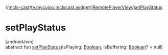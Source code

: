 //[mcls-cast](../../../index.md)/[tv.mycujoo.mclscast.widget](../index.md)/[IRemotePlayerView](index.md)/[setPlayStatus](set-play-status.md)

# setPlayStatus

[androidJvm]\
abstract fun [setPlayStatus](set-play-status.md)(isPlaying: [Boolean](https://kotlinlang.org/api/latest/jvm/stdlib/kotlin/-boolean/index.html), isBuffering: [Boolean](https://kotlinlang.org/api/latest/jvm/stdlib/kotlin/-boolean/index.html)? = null)
